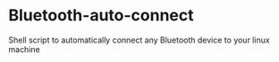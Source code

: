 # Bluetooth-auto-connect
Shell script to automatically connect any Bluetooth device to your linux machine 
